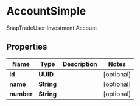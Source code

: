 

# AccountSimple

SnapTradeUser Investment Account

## Properties

| Name | Type | Description | Notes |
|------------ | ------------- | ------------- | -------------|
|**id** | **UUID** |  |  [optional] |
|**name** | **String** |  |  [optional] |
|**number** | **String** |  |  [optional] |



